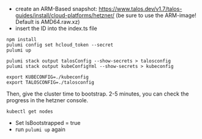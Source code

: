 
* create an ARM-Based snapshot: https://www.talos.dev/v1.7/talos-guides/install/cloud-platforms/hetzner/ (be sure to use the ARM-image! Default is AMD64.raw.xz)
* insert the ID into the index.ts file
```
npm install
pulumi config set hcloud_token --secret
pulumi up

pulumi stack output talosConfig --show-secrets > talosconfig
pulumi stack output kubeConfigYml --show-secrets > kubeconfig

export KUBECONFIG=./kubeconfig
export TALOSCONFIG=./talosconfig
```
Then, give the cluster time to bootstrap. 2-5 minutes, you can check the progress in the hetzner console.

```
kubectl get nodes
```

* Set IsBootstrapped = true
* run `pulumi up` again